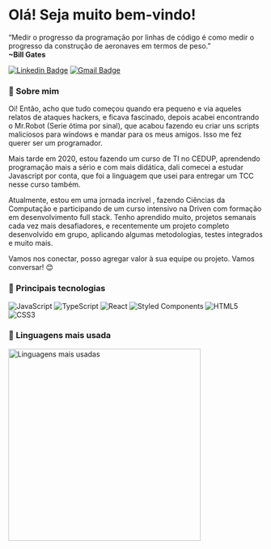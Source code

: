 # Olá! Seja muito bem-vindo!

“Medir o progresso da programação por linhas de código é como medir o progresso da construção de aeronaves em termos de peso.”<br>
<b>~Bill Gates</b>

[![Linkedin Badge](https://img.shields.io/badge/-Erico%20Bruner-9f86c0?style=for-the-badge&logo=Linkedin&logoColor=231942&link=https://www.linkedin.com/in/erico-bruner/)](https://www.linkedin.com/in/erico-bruner/)
[![Gmail Badge](https://img.shields.io/badge/-ericodasilvabruner@gmail.com-9f86c0?style=for-the-badge&logo=Gmail&logoColor=231942&link=mailto:ericodasilvabruner@gmail.com)](mailto:ericodasilvabruner@gmail.com)
</br>

### 👾 Sobre mim

Oi! Então, acho que tudo começou quando era pequeno e via aqueles relatos de ataques hackers, e ficava fascinado, depois acabei encontrando o Mr.Robot (Serie ótima por sinal), que acabou fazendo eu criar uns scripts maliciosos para windows e mandar para os meus amigos. Isso me fez querer ser um programador.

Mais tarde em 2020, estou fazendo um curso de TI no CEDUP, aprendendo programação mais a sério e com mais didática, dali comecei a estudar Javascript por conta, que foi a linguagem que usei para entregar um TCC nesse curso também. 

Atualmente, estou em uma jornada incrível , fazendo Ciências da Computação e participando de um curso intensivo na Driven com formação em desenvolvimento full stack. Tenho aprendido muito, projetos semanais cada vez mais desafiadores, e recentemente um projeto completo desenvolvido em grupo, aplicando algumas metodologias, testes integrados e muito mais. 

Vamos nos conectar, posso agregar valor à sua equipe ou projeto. Vamos conversar! 😊

### 👾 Principais tecnologias

![JavaScript](https://img.shields.io/badge/javascript-%23323330.svg?style=flat&logo=javascript&logoColor=%23F7DF1E)
![TypeScript](https://img.shields.io/badge/typescript-%23007ACC.svg?style=flat&logo=typescript&logoColor=white) 
![React](https://img.shields.io/badge/react-%2320232a.svg?style=flat&logo=react&logoColor=%2361DAFB) 
![Styled Components](https://img.shields.io/badge/styled--components-DB7093?style=flat&logo=styled-components&logoColor=white)
![HTML5](https://img.shields.io/badge/html5-%23E34F26.svg?style=flat&logo=html5&logoColor=white)
![CSS3](https://img.shields.io/badge/css3-%231572B6.svg?style=flat&logo=css3&logoColor=white)

### 👾 Linguagens mais usada
<img width="380em" alt="Linguagens mais usadas" src="https://github-readme-stats.vercel.app/api/top-langs/?username=erico-bruner&layout=compact&theme=dracula"/>
